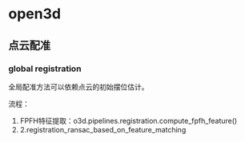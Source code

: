 # open3d

## 点云配准

### global registration

全局配准方法可以依赖点云的初始摆位估计。

流程：
1. FPFH特征提取：o3d.pipelines.registration.compute_fpfh_feature()
2. 2.registration_ransac_based_on_feature_matching